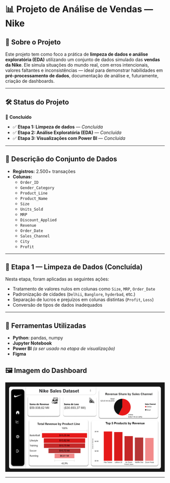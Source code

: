 # 📊 Projeto de Análise de Vendas — Nike 

## 👟 Sobre o Projeto

Este projeto tem como foco a prática de **limpeza de dados e análise exploratória (EDA)** utilizando um conjunto de dados simulado das **vendas da Nike**. Ele simula situações do mundo real, com erros intencionais, valores faltantes e inconsistências — ideal para demonstrar habilidades em **pré-processamento de dados**, documentação de análise e, futuramente, criação de dashboards.

---

## 🛠️ Status do Projeto

🚧 **Concluído**

- ✅ **Etapa 1: Limpeza de dados** — *Concluída*
- ✅ **Etapa 2: Análise Exploratória (EDA)** — *Concluída*
- ✅ **Etapa 3: Visualizações com Power BI** — *Concluída*

---

## 📌 Descrição do Conjunto de Dados

- **Registros:** 2.500+ transações
- **Colunas:** 
  - `Order_ID`
  - `Gender_Category`
  - `Product_Line`
  - `Product_Name`
  - `Size`
  - `Units_Sold`
  - `MRP`
  - `Discount_Applied`
  - `Revenue`
  - `Order_Date`
  - `Sales_Channel`
  - `City`
  - `Profit`

---

## 🧹 Etapa 1 — Limpeza de Dados (Concluída)

Nesta etapa, foram aplicadas as seguintes ações:

- Tratamento de valores nulos em colunas como `Size`, `MRP`, `Order_Date`
- Padronização de cidades (`Delhii`, `Banglore`, `hyderbad`, etc.)
- Separação de lucros e prejuízos em colunas distintas (`Profit`, `Loss`)
- Conversão de tipos de dados inadequados

---

## 🧪 Ferramentas Utilizadas

- **Python**: pandas, numpy
- **Jupyter Notebook**
- **Power BI** *(a ser usado na etapa de visualização)*
- **Figma**

## 🖼️ Imagem do Dashboard

![Dashboard de Análise de Eficiência](dashboard_nike.png)

---



